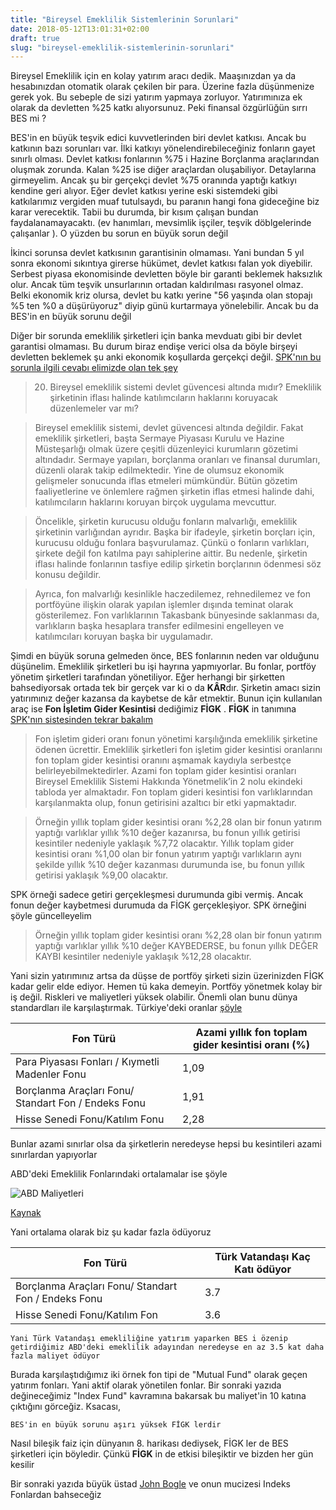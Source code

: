 ```yaml
---
title: "Bireysel Emeklilik Sistemlerinin Sorunlari"
date: 2018-05-12T13:01:31+02:00
draft: true
slug: "bireysel-emeklilik-sistemlerinin-sorunlari"
---
```


Bireysel Emeklilik için en kolay yatırım aracı dedik. Maaşınızdan ya da hesabınızdan otomatik olarak çekilen bir para.
Üzerine fazla düşünmenize gerek yok. Bu sebeple de sizi yatırım yapmaya zorluyor. Yatırımınıza ek olarak da devletten %25 katkı alıyorsunuz. Peki finansal özgürlüğün sırrı BES mi ?

BES'in en büyük teşvik edici kuvvetlerinden biri devlet katkısı. Ancak bu katkının bazı sorunları var. İlki katkıyı yönelendirebileceğiniz fonların gayet sınırlı olması. Devlet katkısı fonlarının %75 i Hazine Borçlanma araçlarından oluşmak zorunda. Kalan %25 ise diğer araçlardan oluşabiliyor. Detaylarına girmeyelim. Ancak şu bir gerçekçi devlet %75 oranında yaptığı katkıyı kendine geri alıyor. Eğer devlet katkısı yerine eski sistemdeki gibi katkılarımız vergiden muaf tutulsaydı, bu paranın hangi fona gideceğine biz karar verecektik. Tabii bu durumda, bir kısım çalışan bundan faydalanamayacaktı. (ev hanımları, mevsimlik işçiler, teşvik döblgelerinde çalışanlar ). O yüzden bu sorun en büyük sorun değil


İkinci sorunsa devlet katkısının garantisinin olmaması. Yani bundan 5 yıl sonra ekonomi sıkıntıya girerse hükümet, devlet katkısı falan yok diyebilir. Serbest piyasa ekonomisinde devletten böyle bir garanti beklemek haksızlık olur. Ancak tüm teşvik unsurlarının ortadan kaldırılması rasyonel olmaz. Belki ekonomik kriz olursa, devlet bu katkı yerine "56 yaşında olan stopajı %5 ten %0 a düşürüyoruz" diyip günü kurtarmaya yönelebilir. Ancak bu da BES'in en büyük sorunu değil

Diğer bir sorunda emeklilik şirketleri için banka mevduatı gibi bir devlet garantisi olmaması. Bu durum biraz endişe verici olsa da böyle birşeyi devletten beklemek şu anki ekonomik koşullarda gerçekçi değil. [SPK'nın bu sorunla ilgili cevabı elimizde olan tek şey](http://www.spk.gov.tr/Sayfa/AltSayfa/287)

> 20. Bireysel emeklilik sistemi devlet güvencesi altında mıdır? Emeklilik şirketinin iflası halinde katılımcıların haklarını koruyacak düzenlemeler var mı?

> Bireysel emeklilik sistemi, devlet güvencesi altında değildir. Fakat emeklilik şirketleri, başta Sermaye Piyasası Kurulu ve Hazine Müsteşarlığı olmak üzere çeşitli düzenleyici kurumların gözetimi altındadır. Sermaye yapıları, borçlanma oranları ve finansal durumları, düzenli olarak takip edilmektedir. Yine de olumsuz ekonomik gelişmeler sonucunda iflas etmeleri mümkündür. Bütün gözetim faaliyetlerine ve önlemlere rağmen şirketin iflas etmesi halinde dahi, katılımcıların haklarını koruyan birçok uygulama mevcuttur.

> Öncelikle, şirketin kurucusu olduğu fonların malvarlığı, emeklilik şirketinin varlığından ayrıdır. Başka bir ifadeyle, şirketin borçları için, kurucusu olduğu fonlara başvurulamaz. Çünkü o fonların varlıkları, şirkete değil fon katılma payı sahiplerine aittir. Bu nedenle, şirketin iflası halinde fonlarının tasfiye edilip şirketin borçlarının ödenmesi söz konusu değildir.

> Ayrıca, fon malvarlığı kesinlikle haczedilemez, rehnedilemez ve fon portföyüne ilişkin olarak yapılan işlemler dışında teminat olarak gösterilemez. Fon varlıklarının Takasbank bünyesinde saklanması da, varlıkların başka hesaplara transfer edilmesini engelleyen ve katılımcıları koruyan başka bir uygulamadır.


Şimdi en büyük soruna gelmeden önce, BES fonlarının neden var olduğunu düşünelim. Emeklilik şirketleri bu işi hayrına yapmıyorlar. Bu fonlar, portföy yönetim şirketleri tarafından yönetiliyor. Eğer herhangi bir şirketten bahsediyorsak ortada tek bir gerçek var ki o da **KÂR**dır. Şirketin amacı sizin yatırımınız değer kazansa da kaybetse de kâr etmektir. Bunun için kullanılan araç ise **Fon İşletim Gider Kesintisi** dediğimiz **FİGK** . **FİGK** in tanımına [SPK'nın sistesinden tekrar bakalım](http://www.spk.gov.tr/Sayfa/AltSayfa/350)

> Fon işletim gideri oranı fonun yönetimi karşılığında emeklilik şirketine ödenen ücrettir. Emeklilik şirketleri fon işletim gider kesintisi oranlarını fon toplam gider kesintisi oranını aşmamak kaydıyla serbestçe belirleyebilmektedirler. Azami fon toplam gider kesintisi oranları Bireysel Emeklilik Sistemi Hakkında Yönetmelik’in 2 nolu ekindeki tabloda yer almaktadır. Fon toplam gideri kesintisi fon varlıklarından karşılanmakta olup, fonun getirisini azaltıcı bir etki yapmaktadır.

> Örneğin yıllık toplam gider kesintisi oranı %2,28 olan bir fonun yatırım yaptığı varlıklar yıllık %10 değer kazanırsa, bu fonun yıllık getirisi kesintiler nedeniyle yaklaşık %7,72 olacaktır. Yıllık toplam gider kesintisi oranı %1,00 olan bir fonun yatırım yaptığı varlıkların aynı şekilde yıllık %10 değer kazanması durumunda ise, bu fonun yıllık getirisi yaklaşık %9,00 olacaktır.

SPK örneği sadece getiri gerçekleşmesi durumunda gibi vermiş. Ancak fonun değer kaybetmesi durumuda da FİGK gerçekleşiyor. SPK örneğini şöyle güncelleyelim

> Örneğin yıllık toplam gider kesintisi oranı %2,28 olan bir fonun yatırım yaptığı varlıklar yıllık %10 değer KAYBEDERSE, bu fonun yıllık DEĞER KAYBI kesintiler nedeniyle yaklaşık %12,28 olacaktır.

Yani sizin yatırımınız artsa da düşse de portföy şirketi sizin üzerinizden FİGK kadar gelir elde ediyor. Hemen tü kaka demeyin. Portföy yönetmek kolay bir iş değil. Riskleri ve maliyetleri yüksek olabilir. Önemli olan bunu dünya standardları ile karşılaştırmak. Türkiye'deki oranlar [şöyle](http://emeklilik.egm.org.tr/?sid=21)

**Fon Türü** | **Azami yıllık fon toplam gider kesintisi oranı (%)**
---|---
Para Piyasası Fonları / Kıymetli Madenler Fonu | 1,09
Borçlanma Araçları Fonu/ Standart Fon / Endeks Fonu | 1,91
Hisse Senedi Fonu/Katılım Fonu | 2,28

Bunlar azami sınırlar olsa da şirketlerin neredeyse hepsi bu kesintileri azami sınırlardan yapıyorlar

ABD'deki Emeklilik Fonlarındaki ortalamalar ise şöyle

![ABD Maliyetleri](/img/bes-sorunlari/expense.png)

[Kaynak](http://www.icifactbook.org/ch5/17_fb_ch5)


Yani ortalama olarak biz şu kadar fazla ödüyoruz

**Fon Türü** | **Türk Vatandaşı Kaç Katı ödüyor**
---|---
Borçlanma Araçları Fonu/ Standart Fon / Endeks Fonu | 3.7
Hisse Senedi Fonu/Katılım Fon | 3.6


`Yani Türk Vatandaşı emekliliğine yatırım yaparken BES i özenip getirdiğimiz ABD'deki emeklilik adayından neredeyse en az 3.5 kat daha fazla maliyet ödüyor`

Burada karşılaştıdığımız iki örnek fon tipi de "Mutual Fund" olarak geçen yatırım fonları. Yani aktif olarak yönetilen fonlar. Bir sonraki yazıda değineceğimiz "Index Fund" kavramına bakarsak bu maliyet'in 10 katına çıktığını görceğiz.
Ksacası,

`BES'in en büyük sorunu aşırı yüksek FİGK lerdir`

Nasıl bileşik faiz için dünyanın 8. harikası dediysek, FİGK ler de BES şirketleri için böyledir. Çünkü **FİGK** in de etkisi bileşiktir ve bizden her gün kesilir

Bir sonraki yazıda büyük üstad [John Bogle](https://en.wikipedia.org/wiki/John_C._Bogle) ve onun mucizesi Indeks Fonlardan bahseceğiz

